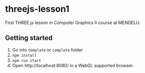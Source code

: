 # threejs-lesson1
First THREE.js lesson in Computer Graphics II course at MENDELU.

## Getting started
1. Go into `template` or `complete` folder
2. `npm install`
3. `npm run start`
4. Open http://localhost:8080/ in a WebGL supported browser.
